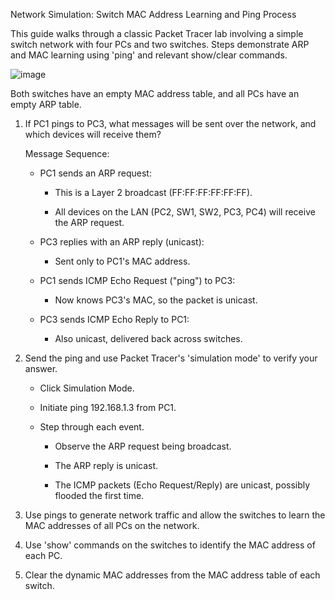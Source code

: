 Network Simulation: Switch MAC Address Learning and Ping Process

This guide walks through a classic Packet Tracer lab involving a simple switch network with four PCs and two switches. Steps demonstrate ARP and MAC learning using 'ping' and relevant show/clear commands.

![image](https://github.com/user-attachments/assets/f91764cf-d264-4791-8f99-b7d59d868705)

Both switches have an empty MAC address table, and all PCs have an empty ARP table.

1. If PC1 pings to PC3, what messages will be sent over the network, and which devices will receive them?

   Message Sequence:
   

   - PC1 sends an ARP request:

        - This is a Layer 2 broadcast (FF:FF:FF:FF:FF:FF).

        - All devices on the LAN (PC2, SW1, SW2, PC3, PC4) will receive the ARP request.

    - PC3 replies with an ARP reply (unicast):

        - Sent only to PC1's MAC address.

    - PC1 sends ICMP Echo Request ("ping") to PC3:

        - Now knows PC3's MAC, so the packet is unicast.

    - PC3 sends ICMP Echo Reply to PC1:

        - Also unicast, delivered back across switches.

  
3. Send the ping and use Packet Tracer's 'simulation mode' to verify your answer.
   
   - Click Simulation Mode.

   - Initiate ping 192.168.1.3 from PC1.

   - Step through each event.

       - Observe the ARP request being broadcast.

       - The ARP reply is unicast.

       - The ICMP packets (Echo Request/Reply) are unicast, possibly flooded the first time.



5. Use pings to generate network traffic and allow the switches to learn the MAC addresses 
   of all PCs on the network.

6. Use 'show' commands on the switches to identify the MAC address of each PC.

7. Clear the dynamic MAC addresses from the MAC address table of each switch.
